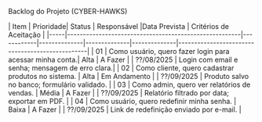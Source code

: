 Backlog do Projeto (CYBER-HAWKS)

|      Item                                                  | Prioridade| Status        | Responsável  |Data Prevista | Critérios de Aceitação                          |
|-----|-------------------------------------------------------|------------|--------------|--------------|--------------|-------------------------------------------------|
| 01  | Como usuário, quero fazer login para acessar minha conta.| Alta    | A Fazer      |              | ??/08/2025   | Login com email e senha; mensagem de erro clara.|
| 02  | Como cliente, quero cadastrar produtos no sistema.     | Alta      | Em Andamento |              | ??/09/2025   | Produto salvo no banco; formulário validado.    |
| 03  | Como admin, quero ver relatórios de vendas.            | Média     | A Fazer      |              | ??/09/2025   | Relatório filtrado por data; exportar em PDF.   |
| 04  | Como usuário, quero redefinir minha senha.             | Baixa     | A Fazer      |              | ??/09/2025   | Link de redefinição enviado por e-mail.         |

